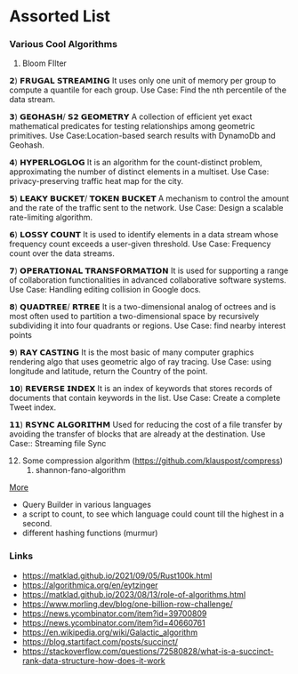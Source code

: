 # Assorted List

### Various Cool Algorithms

1) Bloom FIlter

𝟮) 𝗙𝗥𝗨𝗚𝗔𝗟 𝗦𝗧𝗥𝗘𝗔𝗠𝗜𝗡𝗚
It uses only one unit of memory per group to compute a quantile for each group.
Use Case: Find the nth percentile of the data stream.

𝟯) 𝗚𝗘𝗢𝗛𝗔𝗦𝗛/ 𝗦𝟮 𝗚𝗘𝗢𝗠𝗘𝗧𝗥𝗬
A collection of efficient yet exact mathematical predicates for testing relationships among geometric primitives.
Use Case:Location-based search results with DynamoDb and Geohash.

𝟰) 𝗛𝗬𝗣𝗘𝗥𝗟𝗢𝗚𝗟𝗢𝗚
It is an algorithm for the count-distinct problem, approximating the number of distinct elements in a multiset.
Use Case: privacy-preserving traffic heat map for the city.

𝟱) 𝗟𝗘𝗔𝗞𝗬 𝗕𝗨𝗖𝗞𝗘𝗧/ 𝗧𝗢𝗞𝗘𝗡 𝗕𝗨𝗖𝗞𝗘𝗧
A mechanism to control the amount and the rate of the traffic sent to the network.
Use Case: Design a scalable rate-limiting algorithm.

𝟲) 𝗟𝗢𝗦𝗦𝗬 𝗖𝗢𝗨𝗡𝗧
It is used to identify elements in a data stream whose frequency count exceeds a user-given threshold.
Use Case: Frequency count over the data streams.

𝟳) 𝗢𝗣𝗘𝗥𝗔𝗧𝗜𝗢𝗡𝗔𝗟 𝗧𝗥𝗔𝗡𝗦𝗙𝗢𝗥𝗠𝗔𝗧𝗜𝗢𝗡
It is used for supporting a range of collaboration functionalities in advanced collaborative software systems.
Use Case: Handling editing collision in Google docs.

𝟴) 𝗤𝗨𝗔𝗗𝗧𝗥𝗘𝗘/ 𝗥𝗧𝗥𝗘𝗘
It is a two-dimensional analog of octrees and is most often used to partition a two-dimensional space by recursively subdividing it into four quadrants or regions.
Use Case: find nearby interest points

𝟵) 𝗥𝗔𝗬 𝗖𝗔𝗦𝗧𝗜𝗡𝗚
It is the most basic of many computer graphics rendering algo that uses geometric algo of ray tracing.
Use Case: using longitude and latitude, return the Country of the point.

𝟭𝟬) 𝗥𝗘𝗩𝗘𝗥𝗦𝗘 𝗜𝗡𝗗𝗘𝗫
It is an index of keywords that stores records of documents that contain keywords in the list.
Use Case: Create a complete Tweet index.

𝟭𝟭) 𝗥𝗦𝗬𝗡𝗖 𝗔𝗟𝗚𝗢𝗥𝗜𝗧𝗛𝗠
Used for reducing the cost of a file transfer by avoiding the transfer of blocks that are already at the destination.
Use Case:: Streaming file Sync

12) Some compression algorithm (https://github.com/klauspost/compress) 
    1)  shannon-fano-algorithm

[More](http://blog.notdot.net/tag/damn-cool-algorithms)

- Query Builder in various languages
- a script to count, to see which language could count till the highest in a second.
- different hashing functions (murmur)

### Links
- https://matklad.github.io/2021/09/05/Rust100k.html
- https://algorithmica.org/en/eytzinger
- https://matklad.github.io/2023/08/13/role-of-algorithms.html
- https://www.morling.dev/blog/one-billion-row-challenge/
- https://news.ycombinator.com/item?id=39700809
- https://news.ycombinator.com/item?id=40660761
- https://en.wikipedia.org/wiki/Galactic_algorithm
- https://blog.startifact.com/posts/succinct/
- https://stackoverflow.com/questions/72580828/what-is-a-succinct-rank-data-structure-how-does-it-work